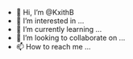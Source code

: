 - 👋 Hi, I’m @KxithB
- 👀 I’m interested in ...
- 🌱 I’m currently learning ...
- 💞️ I’m looking to collaborate on ...
- 📫 How to reach me ...

<!---
KxithB/KxithB is a ✨ special ✨ repository because its `README.md` (this file) appears on your GitHub profile.
You can click the Preview link to take a look at your changes.
--->

